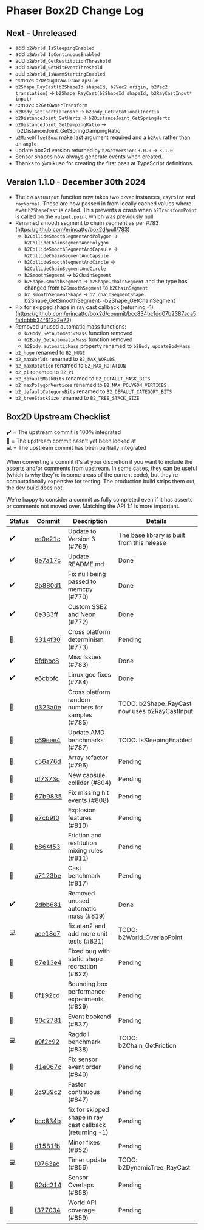 # Phaser Box2D Change Log

## Next - Unreleased

* add `b2World_IsSleepingEnabled`
* add `b2World_IsContinuousEnabled`
* add `b2World_GetRestitutionThreshold`
* add `b2World_GetHitEventThreshold`
* add `b2World_IsWarmStartingEnabled`
* remove `b2DebugDraw.DrawCapsule`
* `b2Shape_RayCast(b2ShapeId shapeId, b2Vec2 origin, b2Vec2 translation)` -> `b2Shape_RayCast(b2ShapeId shapeId, b2RayCastInput* input)`
* remove `b2GetOwnerTransform`
* `b2Body_GetInertiaTensor` -> `b2Body_GetRotationalInertia`
* `b2DistanceJoint_GetHertz` -> `b2DistanceJoint_GetSpringHertz`
* `b2DistanceJoint_GetDampingRatio` -> `b2DistanceJoint_GetSpringDampingRatio
* `b2MakeOffsetBox`: make last argument required and a `b2Rot` rather than an `angle`
* update box2d version returned by `b2GetVersion`: `3.0.0` -> `3.1.0`
* Sensor shapes now always generate events when created.
* Thanks to @mikuso for creating the first pass at TypeScript definitions.


## Version 1.1.0 - December 30th 2024

* The `b2CastOutput` function now takes two `b2Vec` instances, `rayPoint` and `rayNormal`. These are now passed in from locally cached values where-ever `b2ShapeCast` is called. This prevents a crash when `b2TransformPoint` is called on the `output.point` which was previously null.
* Renamed smooth segment to chain segment as per #783 (https://github.com/erincatto/box2d/pull/783)
    * `b2CollideSmoothSegmentAndPolygon` -> `b2CollideChainSegmentAndPolygon`
    * `b2CollideSmoothSegmentAndCapsule` -> `b2CollideChainSegmentAndCapsule`
    * `b2CollideSmoothSegmentAndCircle` -> `b2CollideChainSegmentAndCircle`
    * `b2SmoothSegment` -> `b2ChainSegment`
    * `b2Shape.smoothSegment` -> `b2Shape.chainSegment` and the type has changed from `b2SmoothSegment` to `b2ChainSegment`
    * `b2_smoothSegmentShape` -> `b2_chainSegmentShape`
    ` `b2Shape_GetSmoothSegment` -> `b2Shape_GetChainSegment`
* Fix for skipped shape in ray cast callback (returning -1) (https://github.com/erincatto/box2d/commit/bcc834bc1dd07b2387aca5fa4cbbb34f612a2e72)
* Removed unused automatic mass functions:
    * `b2Body_SetAutomaticMass` function removed
    * `b2Body_GetAutomaticMass` function removed
    * `b2Body.automaticMass` property renamed to `b2Body.updateBodyMass`
* `b2_huge` renamed to `B2_HUGE`
* `b2_maxWorlds` renamed to `B2_MAX_WORLDS`
* `b2_maxRotation` renamed to `B2_MAX_ROTATION`
* `b2_pi` renamed to `B2_PI`
* `b2_defaultMaskBits` renamed to `B2_DEFAULT_MASK_BITS`
* `b2_maxPolygonVertices` renamed to `B2_MAX_POLYGON_VERTICES`
* `b2_defaultCategoryBits` renamed to `B2_DEFAULT_CATEGORY_BITS`
* `b2_treeStackSize` renamed to `B2_TREE_STACK_SIZE`

## Box2D Upstream Checklist

✔️ = The upstream commit is 100% integrated  
🔎 = The upstream commit hasn't yet been looked at  
💻 = The upstream commit has been partially integrated  

When converting a commit it's at your discretion if you want to include the asserts and/or comments from upstream. In some cases, they can be useful (which is why they're in some areas of the current code), but they're computationally expensive for testing. The production build strips them out, the dev build does not.

We're happy to consider a commit as fully completed even if it has asserts or comments not moved over. Matching the API 1:1 is more important.

| Status | Commit | Description | Details |
| ------ | ------ | ----------- | ------- |
| ✔️ | [ec0e21c](https://github.com/erincatto/box2d/commit/ec0e21c8a3810228854230984aa0cbf73790e203) | Update to Version 3 (#769) | The base library is built from this release |
| ✔️ | [8e7a17c](https://github.com/erincatto/box2d/commit/8e7a17c5c942dbf2fdea8b9d09983410dcc0429d) | Update README.md | Done |
| ✔️ | [2b880d1](https://github.com/erincatto/box2d/commit/2b880d1264f1493f50bee3906b7d48ecdae4fc6e) | Fix null being passed to memcpy (#770) | Done |
| ✔️ | [0e333ff](https://github.com/erincatto/box2d/commit/0e333fff0669afac5d9416e21f22adccada11755) | Custom SSE2 and Neon (#772) | Done |
| 🔎 | [9314f30](https://github.com/erincatto/box2d/commit/9314f303a7cdd6171f7ae06cd1bbf110efffe3cc) | Cross platform determinism (#773) | Pending |
| ✔️ | [5fdbbc8](https://github.com/erincatto/box2d/commit/5fdbbc815684421513faebee10e20aad6e8b6365) | Misc Issues (#783) | Done |
| ✔️ | [e6cbbfc](https://github.com/erincatto/box2d/commit/e6cbbfc85eb781f36dbcea316c355fb4748dabff) | Linux gcc fixes (#784) | Done |
| 🔎 | [d323a0e](https://github.com/erincatto/box2d/commit/d323a0e7cebb8bdcd63ebc600107b577225c521f) | Cross platform random numbers for samples (#785) | TODO: b2Shape_RayCast now uses b2RayCastInput |
| 🔎 | [c69eee4](https://github.com/erincatto/box2d/commit/c69eee4b2f76a19d8b556c92fcd64c742879fc52) | Update AMD benchmarks (#787) | TODO: IsSleepingEnabled |
| 🔎 | [c56a76d](https://github.com/erincatto/box2d/commit/c56a76daa50726d2e47aad6bb648473ee14d822e) | Array refactor (#796) | Pending |
| 🔎 | [df7373c](https://github.com/erincatto/box2d/commit/df7373c08a41b7a4ba6edd5d4be200675a948176) | New capsule collider (#804) | Pending |
| 🔎 | [67b9835](https://github.com/erincatto/box2d/commit/67b98356074805ffdf43160a18390dd76b6bf550) | Fix missing hit events (#808) | Pending |
| 🔎 | [e7cb9f0](https://github.com/erincatto/box2d/commit/e7cb9f0b80420a865f11c0bbf37c3ebbe31629d2) | Explosion features (#810) | Pending |
| 🔎 | [b864f53](https://github.com/erincatto/box2d/commit/b864f533c3d851d5c7b55fd6fb4bac00466ff854) | Friction and restitution mixing rules (#811) | Pending |
| 🔎 | [a7123be](https://github.com/erincatto/box2d/commit/a7123be5f7ef623700c5a1b790a11c1e3ae01462) | Cast benchmark (#817) | Pending |
| ✔️ | [2dbb681](https://github.com/erincatto/box2d/commit/2dbb6818cb5e69bd3dcd20b7190cdba3844dd4e8) | Removed unused automatic mass (#819) | Done |
| 💻 | [aee18c7](https://github.com/erincatto/box2d/commit/aee18c76a3c4442b18730097b9660f0fe866e6b1) | fix atan2 and add more unit tests (#821) | TODO: b2World_OverlapPoint |
| 🔎 | [87e13e4](https://github.com/erincatto/box2d/commit/87e13e44378afc42598a4f7e8b2d5289982cdda7) | Fixed bug with static shape recreation (#822) | Pending |
| 🔎 | [0f192cd](https://github.com/erincatto/box2d/commit/0f192cdde7b554317d0445f38e2d35b3b7505b09) | Bounding box performance experiments (#829) | Pending |
| 🔎 | [90c2781](https://github.com/erincatto/box2d/commit/90c2781f64775085035655661d5fe6542bf0fbd5) | Event bookend (#837) | Pending |
| 💻 | [a9f2c92](https://github.com/erincatto/box2d/commit/a9f2c92f7af8f5a8e2c9b371044e15c1f8959c45) | Ragdoll benchmark (#838) | TODO: b2Chain_GetFriction |
| 🔎 | [41e067c](https://github.com/erincatto/box2d/commit/41e067c6d11f214a6ef1700361c5f27657575c73) | Fix sensor event order (#840) | Pending |
| 🔎 | [2c939c2](https://github.com/erincatto/box2d/commit/2c939c287bfcffcd9ae12ce34db486f6e0bd17e2) | Faster continuous (#847) | Pending |
| ✔️ | [bcc834b](https://github.com/erincatto/box2d/commit/bcc834bc1dd07b2387aca5fa4cbbb34f612a2e72) | fix for skipped shape in ray cast callback (returning -1) | Pending |
| 🔎 | [d1581fb](https://github.com/erincatto/box2d/commit/d1581fb7219616ae48850d3833c8915754e03e9a) | Minor fixes (#852) | Pending |
| 💻 | [f0763ac](https://github.com/erincatto/box2d/commit/f0763aca7d4dfa8f1c19c2c4a9e66fa6e93ea32e) | Timer update (#856) | TODO: b2DynamicTree_RayCast |
| 🔎 | [92dc214](https://github.com/erincatto/box2d/commit/92dc2143211aeb2021842cdb177af78d68b883ac) | Sensor Overlaps (#858) | Pending |
| 🔎 | [f377034](https://github.com/erincatto/box2d/commit/f377034920c42a26cd498c0a0b1b2e9f2b064989) | World API coverage (#859) | Pending |
